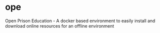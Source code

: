 # ope
Open Prison Education - A docker based environment to easily install and download online resources for an offline environment
